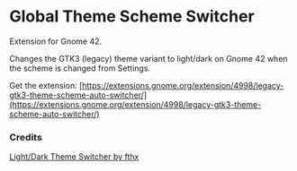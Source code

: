 # Global Theme Scheme Switcher

Extension for Gnome 42.

Changes the GTK3 (legacy) theme variant to light/dark on Gnome 42 when the scheme is changed from Settings.

Get the extension: [https://extensions.gnome.org/extension/4998/legacy-gtk3-theme-scheme-auto-switcher/](https://extensions.gnome.org/extension/4998/legacy-gtk3-theme-scheme-auto-switcher/)

### Credits
[Light/Dark Theme Switcher by fthx](https://github.com/fthx/theme-switcher)
